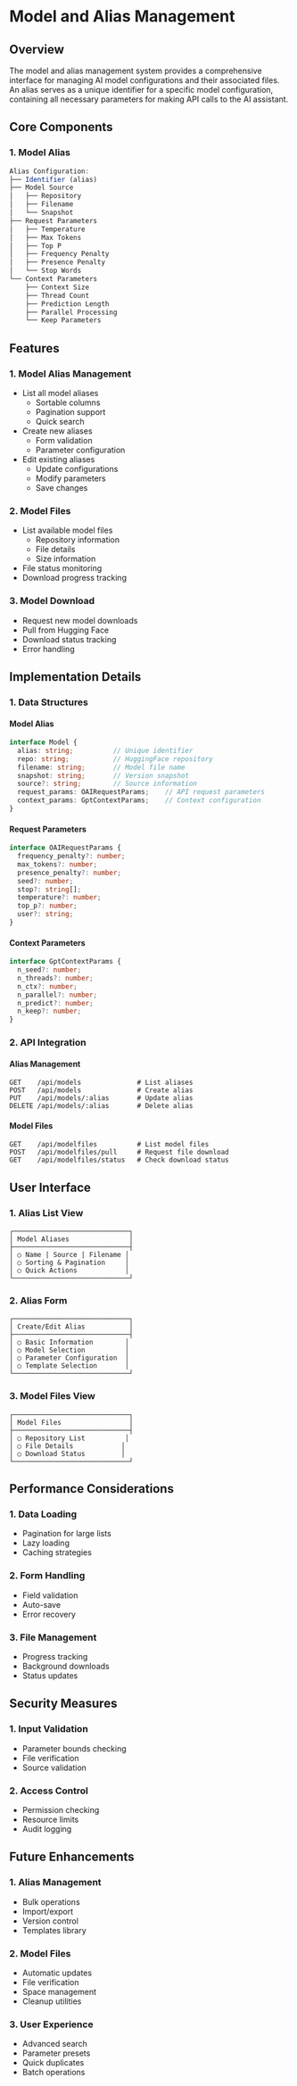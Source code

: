 # Model and Alias Management

## Overview
The model and alias management system provides a comprehensive interface for managing AI model configurations and their associated files. An alias serves as a unique identifier for a specific model configuration, containing all necessary parameters for making API calls to the AI assistant.

## Core Components

### 1. Model Alias
```typescript
Alias Configuration:
├── Identifier (alias)
├── Model Source
│   ├── Repository
│   ├── Filename
│   └── Snapshot
├── Request Parameters
│   ├── Temperature
│   ├── Max Tokens
│   ├── Top P
│   ├── Frequency Penalty
│   ├── Presence Penalty
│   └── Stop Words
└── Context Parameters
    ├── Context Size
    ├── Thread Count
    ├── Prediction Length
    ├── Parallel Processing
    └── Keep Parameters
```

## Features

### 1. Model Alias Management
- List all model aliases
  - Sortable columns
  - Pagination support
  - Quick search
- Create new aliases
  - Form validation
  - Parameter configuration
- Edit existing aliases
  - Update configurations
  - Modify parameters
  - Save changes

### 2. Model Files
- List available model files
  - Repository information
  - File details
  - Size information
- File status monitoring
- Download progress tracking

### 3. Model Download
- Request new model downloads
- Pull from Hugging Face
- Download status tracking
- Error handling

## Implementation Details

### 1. Data Structures

#### Model Alias
```typescript
interface Model {
  alias: string;          // Unique identifier
  repo: string;           // HuggingFace repository
  filename: string;       // Model file name
  snapshot: string;       // Version snapshot
  source?: string;        // Source information
  request_params: OAIRequestParams;    // API request parameters
  context_params: GptContextParams;    // Context configuration
}
```

#### Request Parameters
```typescript
interface OAIRequestParams {
  frequency_penalty?: number;
  max_tokens?: number;
  presence_penalty?: number;
  seed?: number;
  stop?: string[];
  temperature?: number;
  top_p?: number;
  user?: string;
}
```

#### Context Parameters
```typescript
interface GptContextParams {
  n_seed?: number;
  n_threads?: number;
  n_ctx?: number;
  n_parallel?: number;
  n_predict?: number;
  n_keep?: number;
}
```

### 2. API Integration

#### Alias Management
```
GET    /api/models              # List aliases
POST   /api/models              # Create alias
PUT    /api/models/:alias       # Update alias
DELETE /api/models/:alias       # Delete alias
```

#### Model Files
```
GET    /api/modelfiles          # List model files
POST   /api/modelfiles/pull     # Request file download
GET    /api/modelfiles/status   # Check download status
```

## User Interface

### 1. Alias List View
```
┌─────────────────────────────┐
│ Model Aliases               │
├─────────────────────────────┤
│ ○ Name | Source | Filename │
│ ○ Sorting & Pagination     │
│ ○ Quick Actions            │
└─────────────────────────────┘
```

### 2. Alias Form
```
┌─────────────────────────────┐
│ Create/Edit Alias           │
├─────────────────────────────┤
│ ○ Basic Information        │
│ ○ Model Selection          │
│ ○ Parameter Configuration  │
│ ○ Template Selection       │
└─────────────────────────────┘
```

### 3. Model Files View
```
┌─────────────────────────────┐
│ Model Files                 │
├─────────────────────────────┤
│ ○ Repository List          │
│ ○ File Details            │
│ ○ Download Status         │
└─────────────────────────────┘
```

## Performance Considerations

### 1. Data Loading
- Pagination for large lists
- Lazy loading
- Caching strategies

### 2. Form Handling
- Field validation
- Auto-save
- Error recovery

### 3. File Management
- Progress tracking
- Background downloads
- Status updates

## Security Measures

### 1. Input Validation
- Parameter bounds checking
- File verification
- Source validation

### 2. Access Control
- Permission checking
- Resource limits
- Audit logging

## Future Enhancements

### 1. Alias Management
- Bulk operations
- Import/export
- Version control
- Templates library

### 2. Model Files
- Automatic updates
- File verification
- Space management
- Cleanup utilities

### 3. User Experience
- Advanced search
- Parameter presets
- Quick duplicates
- Batch operations
